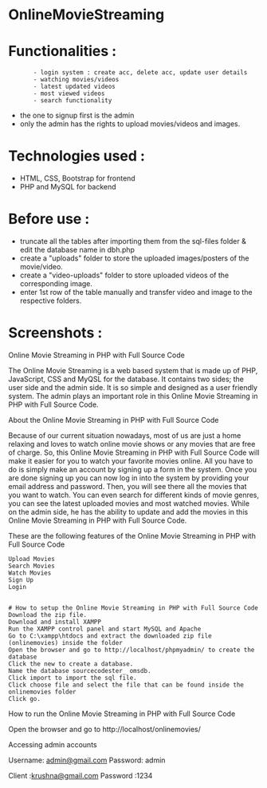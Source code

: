 # OnlineMovieStreaming

# Functionalities :

           - login system : create acc, delete acc, update user details
           - watching movies/videos
           - latest updated videos
           - most viewed videos
           - search functionality

- the one to signup first is the admin
- only the admin has the rights to upload movies/videos and images.

# Technologies used :

- HTML, CSS, Bootstrap for frontend
- PHP and MySQL for backend

# Before use :

- truncate all the tables after importing them from the sql-files folder & edit the database name in dbh.php
- create a "uploads" folder to store the uploaded images/posters of the movie/video.
- create a "video-uploads" folder to store uploaded videos of the corresponding image.
- enter 1st row of the table manually and transfer video and image to the respective folders.

# Screenshots :

Online Movie Streaming in PHP with Full Source Code

The Online Movie Streaming is a web based system that is made up of PHP, JavaScript, CSS and MyQSL for the database. It contains two sides; the user side and the admin side. It is so simple and designed as a user friendly system. The admin plays an important role in this Online Movie Streaming in PHP with Full Source Code.

About the Online Movie Streaming in PHP with Full Source Code

Because of our current situation nowadays, most of us are just a home relaxing and loves to watch online movie shows or any movies that are free of charge. So, this Online Movie Streaming in PHP with Full Source Code will make it easier for you to watch your favorite movies online. All you have to do is simply make an account by signing up a form in the system. Once you are done signing up you can now log in into the system by providing your email address and password. Then, you will see there all the movies that you want to watch. You can even search for different kinds of movie genres, you can see the latest uploaded movies and most watched movies. While on the admin side, he has the ability to update and add the movies in this Online Movie Streaming in PHP with Full Source Code.

These are the following features of the Online Movie Streaming in PHP with Full Source Code

    Upload Movies
    Search Movies
    Watch Movies
    Sign Up
    Login


    # How to setup the Online Movie Streaming in PHP with Full Source Code
    Download the zip file.
    Download and install XAMPP
    Run the XAMPP control panel and start MySQL and Apache
    Go to C:\xampp\htdocs and extract the downloaded zip file (onlinemovies) inside the folder
    Open the browser and go to http://localhost/phpmyadmin/ to create the database
    Click the new to create a database.
    Name the database sourcecodester_ omsdb.
    Click import to import the sql file.
    Click choose file and select the file that can be found inside the onlinemovies folder
    Click go.

How to run the Online Movie Streaming in PHP with Full Source Code

Open the browser and go to http://localhost/onlinemovies/

Accessing admin accounts

Username: admin@gmail.com
Password: admin

Client :krushna@gmail.com
Password :1234

